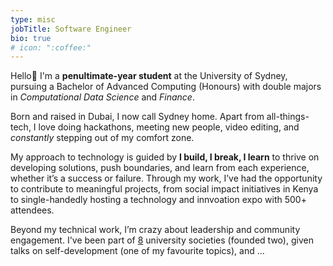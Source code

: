 ```yaml
---
type: misc
jobTitle: Software Engineer
bio: true
# icon: ":coffee:"
---
```


Hello:wave: I'm a **penultimate-year student** at the University of Sydney, pursuing a Bachelor of Advanced Computing (Honours) with double majors in *Computational Data Science* and *Finance*. 

Born and raised in Dubai, I now call Sydney home. Apart from all-things-tech, I love doing hackathons, meeting new people, video editing, and *constantly* stepping out of my comfort zone.

My approach to technology is guided by **I build, I break, I learn** to thrive on developing solutions, push boundaries, and learn from each experience, whether it’s a success or failure. Through my work, I’ve had the opportunity to contribute to meaningful projects, from social impact initiatives in Kenya to single-handedly hosting a technology and innvoation expo with 500+ attendees. 

Beyond my technical work, I’m crazy about leadership and community engagement. I've been part of <ins>8</ins> university societies (founded two), given talks on self-development (one of my favourite topics), and ...